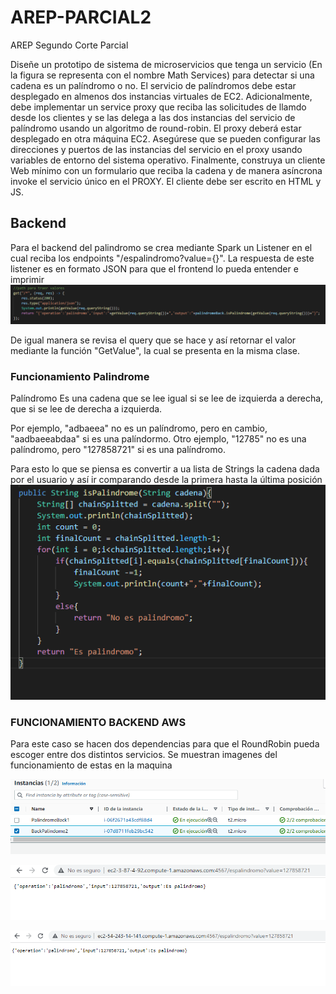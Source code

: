 # AREP-PARCIAL2
AREP Segundo Corte Parcial


Diseñe un prototipo de sistema de microservicios que tenga un servicio (En la figura se representa con el nombre Math Services) para detectar si una cadena es un palíndromo o no.  El servicio de palíndromos debe estar desplegado en almenos dos instancias virtuales de EC2. Adicionalmente, debe implementar un service proxy que reciba las solicitudes de llamdo desde los clientes  y se las delega a las dos instancias del servicio de palíndromo usando un algoritmo de round-robin. El proxy deberá estar desplegado en otra máquina EC2. Asegúrese que se pueden configurar las direcciones y puertos de las instancias del servicio en el proxy usando variables de entorno del sistema operativo.  Finalmente, construya un cliente Web mínimo con un formulario que reciba la cadena y de manera asíncrona invoke el servicio único en el PROXY. El cliente debe ser escrito en HTML y JS.


## Backend
Para el backend del palindromo se crea mediante Spark un Listener en el cual reciba los endpoints "/espalindromo?value={}". La respuesta de este listener es en formato JSON para que el frontend lo pueda entender e imprimir
![Image text](https://github.com/DiegoGonzalez2807/AREP-PARCIAL2/blob/master/images/PRIMERA.png)

De igual manera se revisa el query que se hace y así retornar el valor mediante la función "GetValue", la cual se presenta en la misma clase.

### Funcionamiento Palindrome
Palíndromo Es una cadena que se lee igual si se lee de izquierda a derecha, que si se lee de derecha a izquierda.

Por ejemplo, "adbaeea" no es un palíndromo, pero en cambio, "aadbaeeabdaa" si es una palíndormo.
Otro ejemplo, "12785" no es una palíndromo, pero "127858721" si es una palíndromo.


Para esto lo que se piensa es convertir a ua lista de Strings la cadena dada por el usuario y así ir comparando desde la primera hasta la última posición
![Image text](https://github.com/DiegoGonzalez2807/AREP-PARCIAL2/blob/master/images/SEGUNDA.png)


### FUNCIONAMIENTO BACKEND AWS

Para este caso se hacen dos dependencias para que el RoundRobin pueda escoger entre dos distintos servicios. Se muestran imagenes del funcionamiento de estas en la maquina

![Image text](https://github.com/DiegoGonzalez2807/AREP-PARCIAL2/blob/master/images/INSTANCIAS.png)


![Image text](https://github.com/DiegoGonzalez2807/AREP-PARCIAL2/blob/master/images/PRIMERA%20MAQUINA.png)


![Image text](https://github.com/DiegoGonzalez2807/AREP-PARCIAL2/blob/master/images/SEGUNDA%20MAQUINA.png)


